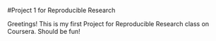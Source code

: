 
#Project 1 for Reproducible Research

Greetings!  This is my first Project for Reproducible Research class on Coursera.  Should be fun!
